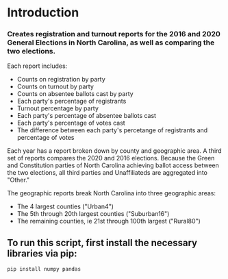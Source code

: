 # Introduction

### Creates registration and turnout reports for the 2016 and 2020 General Elections in North Carolina, as well as comparing the two elections.

Each report includes:
* Counts on registration by party
* Counts on turnout by party
* Counts on absentee ballots cast by party
* Each party's percentage of registrants
* Turnout percentage by party
* Each party's percentage of absentee ballots cast
* Each party's percentage of votes cast
* The difference between each party's percetange of registrants and percentage of votes

Each year has a report broken down by county and geographic area. A third set of reports compares the 2020 and 2016 elections.  Because the Green and Constitution parties of North Carolina achieving ballot access between the two elections, all third parties and Unaffiliateds are aggregated into "Other."

The geographic reports break North Carolina into three geographic areas:
* The 4 largest counties ("Urban4")
* The 5th through 20th largest counties ("Suburban16")
* The remaining counties, ie 21st through 100th largest ("Rural80")


## To run this script, first install the necessary libraries via pip:

```
pip install numpy pandas
```